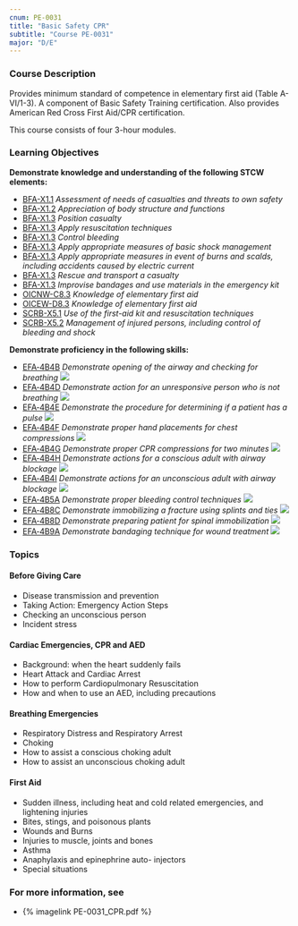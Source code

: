 ```yaml
---
cnum: PE-0031
title: "Basic Safety CPR"
subtitle: "Course PE-0031"
major: "D/E"
---
```

### Course Description

Provides minimum standard of competence in elementary first aid (Table A-VI/1-3). A component of Basic Safety Training certification. Also provides American Red Cross First Aid/CPR certification.

This course consists of four 3-hour modules.


### Learning Objectives

**Demonstrate knowledge and understanding of the following STCW elements:**

* [BFA-X1.1]({{site.baseurl}}/tables/613.html#BFA-X1.1) *Assessment of needs of casualties and threats to own safety*
* [BFA-X1.2]({{site.baseurl}}/tables/613.html#BFA-X1.2) *Appreciation of body structure and functions*
* [BFA-X1.3]({{site.baseurl}}/tables/613.html#BFA-X1.3) *Position casualty*
* [BFA-X1.3]({{site.baseurl}}/tables/613.html#BFA-X1.3) *Apply resuscitation techniques*
* [BFA-X1.3]({{site.baseurl}}/tables/613.html#BFA-X1.3) *Control bleeding*
* [BFA-X1.3]({{site.baseurl}}/tables/613.html#BFA-X1.3) *Apply appropriate measures of basic shock management*
* [BFA-X1.3]({{site.baseurl}}/tables/613.html#BFA-X1.3) *Apply appropriate measures in event of burns and scalds, including accidents caused by electric current*
* [BFA-X1.3]({{site.baseurl}}/tables/613.html#BFA-X1.3) *Rescue and transport a casualty*
* [BFA-X1.3]({{site.baseurl}}/tables/613.html#BFA-X1.3) *Improvise bandages and use materials in the emergency kit*
* [OICNW-C8.3]({{site.baseurl}}/tables/21.html#OICNW-C8.3) *Knowledge of elementary first aid*
* [OICEW-D8.3]({{site.baseurl}}/tables/31.html#OICEW-D8.3) *Knowledge of elementary first aid*
* [SCRB-X5.1]({{site.baseurl}}/tables/621.html#SCRB-X5.1) *Use of the first-aid kit and resuscitation techniques*
* [SCRB-X5.2]({{site.baseurl}}/tables/621.html#SCRB-X5.2) *Management of injured persons, including control of bleeding and shock*

**Demonstrate proficiency in the following skills:**

* [EFA‑4B4B]( {{site.baseurl}}/assessments/Common/EFA-4B4B) *Demonstrate opening of the airway and checking for breathing* ![]({{site.baseurl}}/assets/images/new.jpg)
* [EFA‑4B4D]( {{site.baseurl}}/assessments/Common/EFA-4B4D) *Demonstrate action for an unresponsive person who is not breathing* ![]({{site.baseurl}}/assets/images/new.jpg)
* [EFA‑4B4E]( {{site.baseurl}}/assessments/Common/EFA-4B4E) *Demonstrate the procedure for determining if a patient has a pulse* ![]({{site.baseurl}}/assets/images/new.jpg)
* [EFA‑4B4F]( {{site.baseurl}}/assessments/Common/EFA-4B4F) *Demonstrate proper hand placements for chest compressions* ![]({{site.baseurl}}/assets/images/new.jpg)
* [EFA‑4B4G]( {{site.baseurl}}/assessments/Common/EFA-4B4G) *Demonstrate proper CPR compressions for two minutes* ![]({{site.baseurl}}/assets/images/new.jpg)
* [EFA‑4B4H]( {{site.baseurl}}/assessments/Common/EFA-4B4H) *Demonstrate actions for a conscious adult with airway blockage* ![]({{site.baseurl}}/assets/images/new.jpg)
* [EFA‑4B4I]( {{site.baseurl}}/assessments/Common/EFA-4B4I) *Demonstrate actions for an unconscious adult with airway blockage* ![]({{site.baseurl}}/assets/images/new.jpg)
* [EFA‑4B5A]( {{site.baseurl}}/assessments/Common/EFA-4B5A) *Demonstrate proper bleeding control techniques* ![]({{site.baseurl}}/assets/images/new.jpg)
* [EFA‑4B8C]( {{site.baseurl}}/assessments/Common/EFA-4B8C) *Demonstrate immobilizing a fracture using splints and ties* ![]({{site.baseurl}}/assets/images/new.jpg)
* [EFA‑4B8D]( {{site.baseurl}}/assessments/Common/EFA-4B8D) *Demonstrate preparing patient for spinal immobilization* ![]({{site.baseurl}}/assets/images/new.jpg)
* [EFA‑4B9A]( {{site.baseurl}}/assessments/Common/EFA-4B9A) *Demonstrate bandaging technique for wound treatment* ![]({{site.baseurl}}/assets/images/new.jpg)

### Topics

#### Before Giving Care

* Disease transmission and prevention
* Taking Action: Emergency Action Steps
* Checking an unconscious person
* Incident stress

#### Cardiac Emergencies, CPR and AED

* Background: when the heart suddenly fails
* Heart Attack and Cardiac Arrest
* How to perform Cardiopulmonary Resuscitation
* How and when to use an AED, including precautions

#### Breathing Emergencies

* Respiratory Distress and Respiratory Arrest
* Choking
* How to assist a conscious choking adult
* How to assist an unconscious choking adult

#### First Aid

* Sudden illness, including heat and cold related emergencies, and lightening injuries
* Bites, stings, and poisonous plants
* Wounds and Burns
* Injuries to muscle, joints and bones
* Asthma
* Anaphylaxis and epinephrine auto- injectors
* Special situations


### For more information, see 

* {% imagelink PE-0031_CPR.pdf %} 



